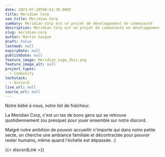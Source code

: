 ```yaml
---
date: 2023-07-20T08:52:30.000Z
title: Meridian Corp
seo_title: Meridian Corp
summary: Meridian Corp est un projet de développement de communauté
description: Meridian Corp est un projet de communauté en développement
slug: meridian-corp
author: Martin Gasque
draft: false
lastmod: null
expiryDate: null
publishDate: null
feature_image: Meridian_Logo_2bis.png
feature_image_alt: null
project_types:
  - Community
techstack:
  - Discord
live_url: null
source_url: null
---
```


Notre bébé à nous, notre ilot de fraîcheur.

La Meridian Corp, c'est un tas de bons gens qui se retrouve quotidiennement (ou presque) pour jouer ensemble sur notre discord.

Malgré notre ambition de pouvoir accueillir n'importe qui dans notre petite secte, on cherche une ambiance familiale et décontractée pour pouvoir rester humains, même quand l'échelle est dépassée. :)

{{< discordLink >}}
